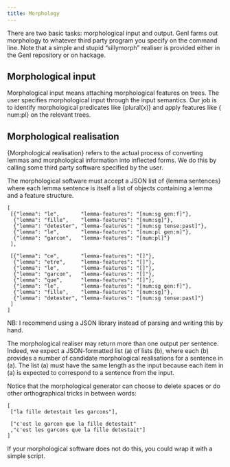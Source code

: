 ```yaml
---
title: Morphology
---
```


There are two basic tasks: morphological input and output. GenI farms
out morphology to whatever third party program you specify on the
command line. Note that a simple and stupid “sillymorph” realiser is
provided either in the GenI repository or on hackage.

## Morphological input

Morphological input means attaching morphological features on trees. The
user specifies morphological input through the input semantics. Our job
is to identify morphological predicates like {plural(x)} and apply
features like { num:pl} on the relevant trees.

## Morphological realisation

{Morphological realisation} refers to the actual process of converting
lemmas and morphological information into inflected forms. We do this by
calling some third party software specified by the user.

The morphological software must accept a JSON list of {lemma sentences}
where each lemma sentence is itself a list of objects containing a lemma
and a feature structure.

    [
     [{"lemma": "le",       "lemma-features": "[num:sg gen:f]"},
      {"lemma": "fille",    "lemma-features": "[num:sg]"},
      {"lemma": "detester", "lemma-features": "[num:sg tense:past]"},
      {"lemma": "le",       "lemma-features": "[num:pl gen:m]"},
      {"lemma": "garcon",   "lemma-features": "[num:pl]"}
     ],

     [{"lemma": "ce",       "lemma-features": "[]"},
      {"lemma": "etre",     "lemma-features": "[]"},
      {"lemma": "le",       "lemma-features": "[]"},
      {"lemma": "garcon",   "lemma-features": "[]"},
      {"lemma": "que",      "lemma-features": "[]"},
      {"lemma": "le",       "lemma-features": "[num:sg gen:f]"},
      {"lemma": "fille",    "lemma-features": "[num:sg]"},
      {"lemma": "detester", "lemma-features": "[num:sg tense:past]"}
     ]
    ]

NB: I recommend using a JSON library instead of parsing and writing this
by hand.

The morphological realiser may return more than one output per sentence.
Indeed, we expect a JSON-formatted list (a) of lists (b), where each (b)
provides a number of candidate morphological realisations for a sentence
in (a). The list (a) must have the same length as the input because each
item in (a) is expected to correspond to a sentence from the input.

Notice that the morphological generator can choose to delete spaces or
do other orthographical tricks in between words:

    [
     ["la fille detestait les garcons"],

     ["c'est le garcon que la fille detestait"
     ,"c'est les garcons que la fille detestait"]
    ]

If your morphological software does not do this, you could wrap it with
a simple script.
